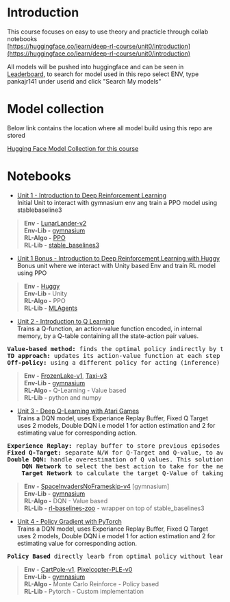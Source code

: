 # Introduction

This course focuses on easy to use theory and practicle through collab notebooks \
[https://huggingface.co/learn/deep-rl-course/unit0/introduction](https://huggingface.co/learn/deep-rl-course/unit0/introduction)

All models will be pushed into huggingface and can be seen in [Leaderboard](https://huggingface.co/spaces/huggingface-projects/Deep-Reinforcement-Learning-Leaderboard), to search for model used in this repo select ENV, type pankajr141 under userid and click "Search My models" 

# Model collection
Below link contains the location where all model build using this repo are stored

[Hugging Face Model Collection for this course](https://huggingface.co/collections/pankajr141/huggingface-deeprl-6780de9f81e69ba91aee9019)

# Notebooks

* [Unit 1 - Introduction to Deep Reinforcement Learning](https://nbviewer.org/github/pankajr141/courses/blob/main/Deep%20RL%20-%20Hugging%20Face/notebooks/unit1/unit1.ipynb) \
Initial Unit to interact with gymnasium env ang train a PPO model using stablebaseline3
> <b>Env -</b> [LunarLander-v2](https://gymnasium.farama.org/environments/box2d/lunar_lander/) \
> <b>Env-Lib -</b> [gymnasium](https://gymnasium.farama.org/) \
> <b>RL-Algo -</b> [PPO](https://stable-baselines3.readthedocs.io/en/master/modules/ppo.html) \
> <b>RL-Lib -</b> [stable_baselines3](https://stable-baselines3.readthedocs.io/en/master/index.html)

* [Unit 1 Bonus - Introduction to Deep Reinforcement Learning with Huggy](https://nbviewer.org/github/pankajr141/courses/blob/main/Deep%20RL%20-%20Hugging%20Face/notebooks/unit1_bonus.ipynb) \
Bonus unit where we interact with Unity based Env and train RL model using PPO
> <b>Env -</b> [Huggy](https://github.com/huggingface/Huggy) \
> <b>Env-Lib -</b> Unity \
> <b>RL-Algo -</b> PPO \
> <b>RL-Lib -</b> [MLAgents](https://github.com/Unity-Technologies/ml-agents)

* [Unit 2 - Introduction to Q Learning](https://nbviewer.org/github/pankajr141/courses/blob/main/Deep%20RL%20-%20Hugging%20Face/notebooks/unit2.ipynb) \
Trains a Q-function, an action-value function encoded, in internal memory, by a Q-table containing all the state-action pair values.
<pre>
<b>Value-based method:</b> finds the optimal policy indirectly by training a value or action-value function that will tell us the value of each state or each state-action pair.
<b>TD approach:</b> updates its action-value function at each step instead of at the end of the episode.'
<b>Off-policy:</b> using a different policy for acting (inference) and updating (training).
</pre>
> <b>Env -</b> [FrozenLake-v1](https://gymnasium.farama.org/environments/toy_text/frozen_lake/), [Taxi-v3](https://gymnasium.farama.org/environments/toy_text/taxi/)\
> <b>Env-Lib -</b> [gymnasium](https://gymnasium.farama.org/) \
> <b>RL-Algo -</b> Q-Learning - Value based\
> <b>RL-Lib -</b> python and numpy

* [Unit 3 - Deep Q-Learning with Atari Games](https://nbviewer.org/github/pankajr141/courses/blob/main/Deep%20RL%20-%20Hugging%20Face/notebooks/unit3.ipynb) \
Trains a DQN model, uses Experiance Replay Buffer, Fixed Q Target uses 2 models, Double DQN i.e model 1 for action estimation and 2 for estimating value for corresponding action.
<pre>
<b>Experience Replay:</b> replay buffer to store previous episodes for retraining
<b>Fixed Q-Target:</b> separate N/W for Q-Target and Q-value, to avoid issue of chasing a moving target.
<b>Double DQN:</b> handle overestimation of Q values. This solution uses two networks to decouple the action selection from the target Value generation.
    <b>DQN Network</b> to select the best action to take for the next state (the action with the highest Q-Value)
    <b>Target Network</b> to calculate the target Q-Value of taking that action at the next state. This approach reduces the Q-Values overestimation, it helps to train faster and have more stable learning.
</pre>
> <b>Env -</b> [SpaceInvadersNoFrameskip-v4](https://ale.farama.org/environments/space_invaders/) [gymnasium] \
> <b>Env-Lib -</b> [gymnasium](https://gymnasium.farama.org/) \
> <b>RL-Algo -</b> DQN - Value based\
> <b>RL-Lib -</b> [rl-baselines-zoo](https://github.com/DLR-RM/rl-baselines3-zoo) - wrapper on top of stable_baselines3

* [Unit 4 - Policy Gradient with PyTorch](https://nbviewer.org/github/pankajr141/courses/blob/main/Deep%20RL%20-%20Hugging%20Face/notebooks/unit4.ipynb) \
Trains a DQN model, uses Experiance Replay Buffer, Fixed Q Target uses 2 models, Double DQN i.e model 1 for action estimation and 2 for estimating value for corresponding action.
<pre>
<b>Policy Based</b> directly learb from optimal policy without learning value function
</pre>
> <b>Env -</b> [CartPole-v1](https://www.gymlibrary.dev/environments/classic_control/cart_pole/), [Pixelcopter-PLE-v0](https://pygame-learning-environment.readthedocs.io/en/latest/user/games/pixelcopter.html) \
> <b>Env-Lib -</b> [gymnasium](https://gymnasium.farama.org/) \
> <b>RL-Algo -</b> Monte Carlo Reinforce - Policy based \
> <b>RL-Lib -</b> Pytorch - Custom implementation
